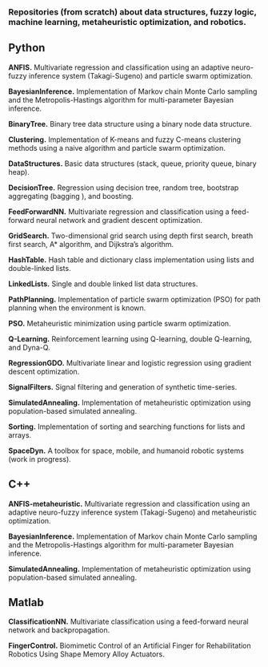 ### Repositories (from scratch) about data structures, fuzzy logic, machine learning, metaheuristic optimization, and robotics.

## **Python**

**ANFIS.** Multivariate regression and classification using an adaptive neuro-fuzzy inference system (Takagi-Sugeno) and particle swarm optimization.

**BayesianInference.** Implementation of Markov chain Monte Carlo sampling and the Metropolis-Hastings algorithm for multi-parameter Bayesian inference.

**BinaryTree.** Binary tree data structure using a binary node data structure.

**Clustering.** Implementation of K-means and fuzzy C-means clustering methods using a naive algorithm and particle swarm optimization.

**DataStructures.** Basic data structures (stack, queue, priority queue, binary heap).

**DecisionTree.** Regression using decision tree, random tree, bootstrap aggregating (bagging ), and boosting.

**FeedForwardNN.** Multivariate regression and classification using a feed-forward neural network and gradient descent optimization.

**GridSearch.** Two-dimensional grid search using depth first search, breath first search, A* algorithm, and Dijkstra’s algorithm.

**HashTable.** Hash table and dictionary class implementation using lists and double-linked lists.

**LinkedLists.** Single and double linked list data structures.

**PathPlanning.** Implementation of particle swarm optimization (PSO) for path planning when the environment is known.

**PSO.** Metaheuristic minimization using particle swarm optimization.

**Q-Learning.** Reinforcement learning using Q-learning, double Q-learning, and Dyna-Q.

**RegressionGDO.** Multivariate linear and logistic regression using gradient descent optimization.

**SignalFilters.** Signal filtering and generation of synthetic time-series.

**SimulatedAnnealing.** Implementation of metaheuristic optimization using population-based simulated annealing.

**Sorting.** Implementation of sorting and searching functions for lists and arrays.

**SpaceDyn.** A toolbox for space, mobile, and humanoid robotic systems (work in progress).

## **C++**

**ANFIS-metaheuristic.** Multivariate regression and classification using an adaptive neuro-fuzzy inference system (Takagi-Sugeno) and metaheuristic optimization.

**BayesianInference.** Implementation of Markov chain Monte Carlo sampling and the Metropolis-Hastings algorithm for multi-parameter Bayesian inference.

**SimulatedAnnealing.** Implementation of metaheuristic optimization using population-based simulated annealing.

## **Matlab**

**ClassificationNN.** Multivariate classification using a feed-forward neural network and backpropagation.

**FingerControl.** Biomimetic Control of an Artificial Finger for Rehabilitation Robotics Using Shape Memory Alloy Actuators.

